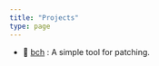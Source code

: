 ```yaml
---
title: "Projects"
type: page
---
```


 - 🍄 [bch](https://github.com/Somayyah/bch) : A simple tool for patching.